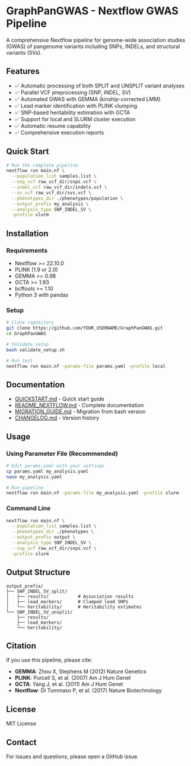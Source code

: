 # GraphPanGWAS - Nextflow GWAS Pipeline

A comprehensive Nextflow pipeline for genome-wide association studies (GWAS) of pangenome variants including SNPs, INDELs, and structural variants (SVs).

## Features

- ✅ Automatic processing of both SPLIT and UNSPLIT variant analyses
- ✅ Parallel VCF preprocessing (SNP, INDEL, SV)
- ✅ Automated GWAS with GEMMA (kinship-corrected LMM)
- ✅ Lead marker identification with PLINK clumping
- ✅ SNP-based heritability estimation with GCTA
- ✅ Support for local and SLURM cluster execution
- ✅ Automatic resume capability
- ✅ Comprehensive execution reports

## Quick Start

```bash
# Run the complete pipeline
nextflow run main.nf \
  --population_list samples.list \
  --snp_vcf raw_vcf_dir/snps.vcf \
  --indel_vcf raw_vcf_dir/indels.vcf \
  --sv_vcf raw_vcf_dir/svs.vcf \
  --phenotypes_dir ./phenotypes/population \
  --output_prefix my_analysis \
  --analysis_type SNP_INDEL_SV \
  -profile slurm
```

## Installation

### Requirements

- Nextflow >= 22.10.0
- PLINK (1.9 or 2.0)
- GEMMA >= 0.98
- GCTA >= 1.93
- bcftools >= 1.10
- Python 3 with pandas

### Setup

```bash
# Clone repository
git clone https://github.com/YOUR_USERNAME/GraphPanGWAS.git
cd GraphPanGWAS

# Validate setup
bash validate_setup.sh

# Run test
nextflow run main.nf -params-file params.yaml -profile local
```

## Documentation

- [QUICKSTART.md](QUICKSTART.md) - Quick start guide
- [README_NEXTFLOW.md](README_NEXTFLOW.md) - Complete documentation
- [MIGRATION_GUIDE.md](MIGRATION_GUIDE.md) - Migration from bash version
- [CHANGELOG.md](CHANGELOG.md) - Version history

## Usage

### Using Parameter File (Recommended)

```bash
# Edit params.yaml with your settings
cp params.yaml my_analysis.yaml
nano my_analysis.yaml

# Run pipeline
nextflow run main.nf -params-file my_analysis.yaml -profile slurm
```

### Command Line

```bash
nextflow run main.nf \
  --population_list samples.list \
  --phenotypes_dir ./phenotypes \
  --output_prefix output \
  --analysis_type SNP_INDEL_SV \
  --snp_vcf raw_vcf_dir/snps.vcf \
  -profile slurm
```

## Output Structure

```
output_prefix/
├── SNP_INDEL_SV_split/
│   ├── results/           # Association results
│   ├── lead_markers/      # Clumped lead SNPs
│   └── heritability/      # Heritability estimates
└── SNP_INDEL_SV_unsplit/
    ├── results/
    ├── lead_markers/
    └── heritability/
```

## Citation

If you use this pipeline, please cite:

- **GEMMA**: Zhou X, Stephens M (2012) Nature Genetics
- **PLINK**: Purcell S, et al. (2007) Am J Hum Genet
- **GCTA**: Yang J, et al. (2011) Am J Hum Genet
- **Nextflow**: Di Tommaso P, et al. (2017) Nature Biotechnology

## License

MIT License

## Contact

For issues and questions, please open a GitHub issue.
